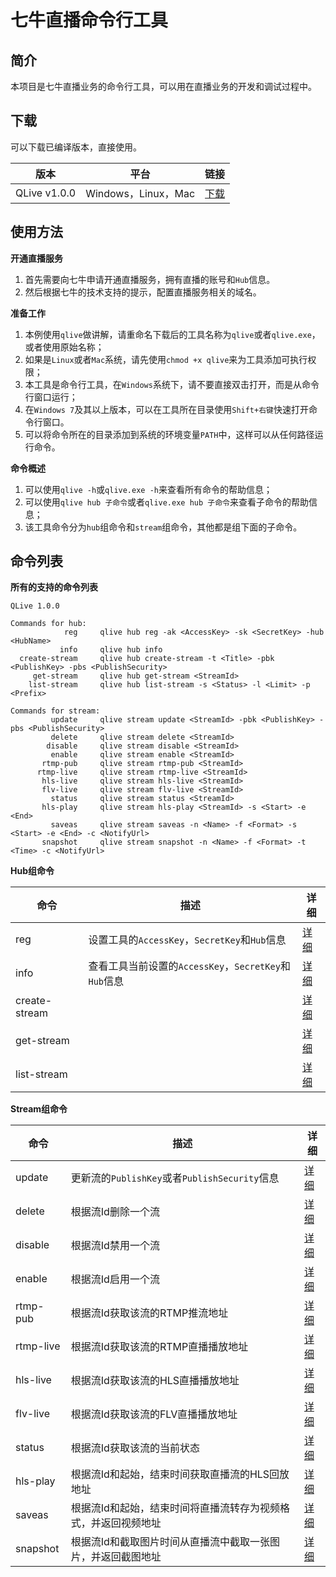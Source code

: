 # 七牛直播命令行工具

## 简介
本项目是七牛直播业务的命令行工具，可以用在直播业务的开发和调试过程中。

## 下载
可以下载已编译版本，直接使用。

|版本|平台|链接|
|---|-----|-----|
|QLive v1.0.0|Windows，Linux，Mac|[下载]()|

## 使用方法

**开通直播服务**

1. 首先需要向七牛申请开通直播服务，拥有直播的账号和`Hub`信息。
2. 然后根据七牛的技术支持的提示，配置直播服务相关的域名。

**准备工作**

1. 本例使用`qlive`做讲解，请重命名下载后的工具名称为`qlive`或者`qlive.exe`，或者使用原始名称；
2. 如果是`Linux`或者`Mac`系统，请先使用`chmod +x qlive`来为工具添加可执行权限；
3. 本工具是命令行工具，在`Windows`系统下，请不要直接双击打开，而是从命令行窗口运行；
4. 在`Windows 7`及其以上版本，可以在工具所在目录使用`Shift+右键`快速打开命令行窗口。
5. 可以将命令所在的目录添加到系统的环境变量`PATH`中，这样可以从任何路径运行命令。

**命令概述**

1. 可以使用`qlive -h`或`qlive.exe -h`来查看所有命令的帮助信息；
2. 可以使用`qlive hub 子命令`或者`qlive.exe hub 子命令`来查看子命令的帮助信息；
3. 该工具命令分为`hub`组命令和`stream`组命令，其他都是组下面的子命令。

## 命令列表

**所有的支持的命令列表**

```
QLive 1.0.0

Commands for hub:
            reg		qlive hub reg -ak <AccessKey> -sk <SecretKey> -hub <HubName>
           info		qlive hub info
  create-stream		qlive hub create-stream -t <Title> -pbk <PublishKey> -pbs <PublishSecurity>
     get-stream		qlive hub get-stream <StreamId>
    list-stream		qlive hub list-stream -s <Status> -l <Limit> -p <Prefix>

Commands for stream:
         update		qlive stream update <StreamId> -pbk <PublishKey> -pbs <PublishSecurity>
         delete		qlive stream delete <StreamId>
        disable		qlive stream disable <StreamId>
         enable		qlive stream enable <StreamId>
       rtmp-pub		qlive stream rtmp-pub <StreamId>
      rtmp-live		qlive stream rtmp-live <StreamId>
       hls-live		qlive stream hls-live <StreamId>
       flv-live		qlive stream flv-live <StreamId>
         status		qlive stream status <StreamId>
       hls-play		qlive stream hls-play <StreamId> -s <Start> -e <End>
         saveas		qlive stream saveas -n <Name> -f <Format> -s <Start> -e <End> -c <NotifyUrl>
       snapshot		qlive stream snapshot -n <Name> -f <Format> -t <Time> -c <NotifyUrl>
```


**Hub组命令**

|命令|描述|详细|
|----|-----|-----|
|reg|设置工具的`AccessKey`，`SecretKey`和`Hub`信息|[详细](docs/qlive_cmd_hub_reg.md)|
|info|查看工具当前设置的`AccessKey`，`SecretKey`和`Hub`信息|[详细](docs/qlive_cmd_hub_info.md)|
|create-stream||[详细](docs/qlive_cmd_hub_create_stream.md)|
|get-stream||[详细](docs/qlive_cmd_hub_get_stream.md)|
|list-stream||[详细](docs/qlive_cmd_hub_list_stream.md)|

**Stream组命令**

|命令|描述|详细|
|-----|-----|-----|
|update|更新流的`PublishKey`或者`PublishSecurity`信息|[详细](docs/qlive_cmd_stream_update.md)|
|delete|根据流Id删除一个流|[详细](docs/qlive_cmd_stream_delete.md)|
|disable|根据流Id禁用一个流|[详细](docs/qlive_cmd_stream_disable.md)|
|enable|根据流Id启用一个流|[详细](docs/qlive_cmd_stream_enable.md)|
|rtmp-pub|根据流Id获取该流的RTMP推流地址|[详细](docs/qlive_cmd_stream_rtmp_pub.md)|
|rtmp-live|根据流Id获取该流的RTMP直播播放地址|[详细](docs/qlive_cmd_stream_rtmp_live.md)|
|hls-live|根据流Id获取该流的HLS直播播放地址|[详细](docs/qlive_cmd_stream_hls_live.md)|
|flv-live|根据流Id获取该流的FLV直播播放地址|[详细](docs/qlive_cmd_stream_flv_live.md)|
|status|根据流Id获取该流的当前状态|[详细](docs/qlive_cmd_stream_status.md)|
|hls-play|根据流Id和起始，结束时间获取直播流的HLS回放地址|[详细](docs/qlive_cmd_stream_hls_play.md)|
|saveas|根据流Id和起始，结束时间将直播流转存为视频格式，并返回视频地址|[详细](docs/qlive_cmd_stream_saveas.md)|
|snapshot|根据流Id和截取图片时间从直播流中截取一张图片，并返回截图地址|[详细](docs/qlive_cmd_stream_snapshot.md)|